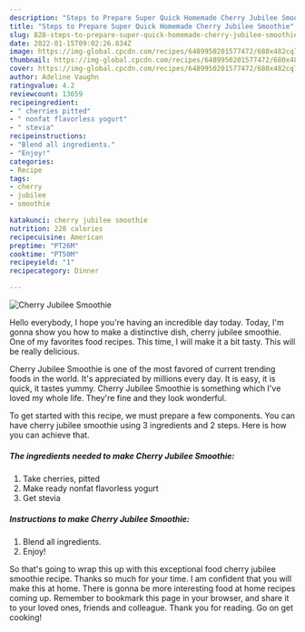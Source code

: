 ```yaml
---
description: "Steps to Prepare Super Quick Homemade Cherry Jubilee Smoothie"
title: "Steps to Prepare Super Quick Homemade Cherry Jubilee Smoothie"
slug: 828-steps-to-prepare-super-quick-homemade-cherry-jubilee-smoothie
date: 2022-01-15T09:02:26.834Z
image: https://img-global.cpcdn.com/recipes/6489950201577472/680x482cq70/cherry-jubilee-smoothie-recipe-main-photo.jpg
thumbnail: https://img-global.cpcdn.com/recipes/6489950201577472/680x482cq70/cherry-jubilee-smoothie-recipe-main-photo.jpg
cover: https://img-global.cpcdn.com/recipes/6489950201577472/680x482cq70/cherry-jubilee-smoothie-recipe-main-photo.jpg
author: Adeline Vaughn
ratingvalue: 4.2
reviewcount: 13659
recipeingredient:
- " cherries pitted"
- " nonfat flavorless yogurt"
- " stevia"
recipeinstructions:
- "Blend all ingredients."
- "Enjoy!"
categories:
- Recipe
tags:
- cherry
- jubilee
- smoothie

katakunci: cherry jubilee smoothie 
nutrition: 228 calories
recipecuisine: American
preptime: "PT26M"
cooktime: "PT50M"
recipeyield: "1"
recipecategory: Dinner

---
```



![Cherry Jubilee Smoothie](https://img-global.cpcdn.com/recipes/6489950201577472/680x482cq70/cherry-jubilee-smoothie-recipe-main-photo.jpg)

Hello everybody, I hope you're having an incredible day today. Today, I'm gonna show you how to make a distinctive dish, cherry jubilee smoothie. One of my favorites food recipes. This time, I will make it a bit tasty. This will be really delicious.



Cherry Jubilee Smoothie is one of the most favored of current trending foods in the world. It's appreciated by millions every day. It is easy, it is quick, it tastes yummy. Cherry Jubilee Smoothie is something which I've loved my whole life. They're fine and they look wonderful.


To get started with this recipe, we must prepare a few components. You can have cherry jubilee smoothie using 3 ingredients and 2 steps. Here is how you can achieve that.

<!--inarticleads1-->

##### The ingredients needed to make Cherry Jubilee Smoothie:

1. Take  cherries, pitted
1. Make ready  nonfat flavorless yogurt
1. Get  stevia




<!--inarticleads2-->

##### Instructions to make Cherry Jubilee Smoothie:

1. Blend all ingredients.
1. Enjoy!




So that's going to wrap this up with this exceptional food cherry jubilee smoothie recipe. Thanks so much for your time. I am confident that you will make this at home. There is gonna be more interesting food at home recipes coming up. Remember to bookmark this page in your browser, and share it to your loved ones, friends and colleague. Thank you for reading. Go on get cooking!
